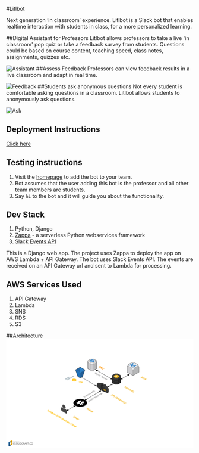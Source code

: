 #Litlbot

Next generation ‘in classroom’ experience. Litlbot is a Slack bot that enables realtime interaction with students in class, for a more personalized learning.

##Digital Assistant for Professors
Litlbot allows professors to take a live 'in classroom' pop quiz or take a feedback survey from students. Questions could be based on course content, teaching speed, class notes, assignments, quizzes etc.

![Assistant](http://www.litlbot.com/static/assets/img/litlbot/hi.png)
##Assess Feedback
Professors can view feedback results in a live classroom and adapt in real time.

![Feedback](http://www.litlbot.com/static/assets/img/litlbot/feedback.png)
##Students ask anonymous questions
Not every student is comfortable asking questions in a classroom. Litlbot allows students to anonymously ask questions.

![Ask](http://www.litlbot.com/static/assets/img/litlbot/ask.png)

## Deployment Instructions
[Click here](./Deployment.md)

## Testing instructions
1. Visit the [homepage](https://jropljt2oa.execute-api.us-east-1.amazonaws.com/dev/) to add the bot to your team.
2. Bot assumes that the user adding this bot is the professor and all other team members are students.
3. Say `hi` to the bot and it will guide you about the functionality.

## Dev Stack
1. Python, Django
2. [Zappa](https://github.com/Miserlou/Zappa) - a serverless Python webservices framework
3. Slack [Events API](https://api.slack.com/events-api)

This is a Django web app. The project uses Zappa to deploy the app on AWS Lambda + API Gateway. The bot uses Slack Events API. The events are received on an API Gateway url and sent to Lambda for processing.
## AWS Services Used
1. API Gateway
2. Lambda
3. SNS
4. RDS
5. S3

##Architecture
![Architechture](./architecture.png)
